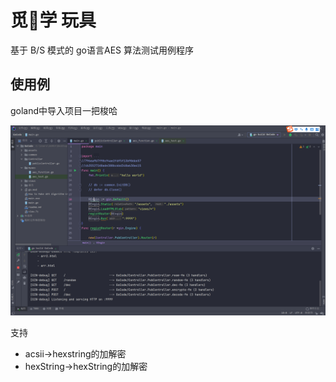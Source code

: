 # 觅🐴学 玩具

基于 B/S 模式的 go语言AES 算法测试用例程序

## 使用例

goland中导入项目一把梭哈



![image-20220511163639363](./image-20220511163639363.png)



支持

- acsii->hexstring的加解密
- hexString->hexString的加解密
